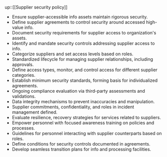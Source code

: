 up::[[Supplier security policy]]

- Ensure supplier-accessible info assets maintain rigorous security.
- Define supplier agreements to control security around accessed high-value info.
- Document security requirements for supplier access to organization's assets.
- Identify and mandate security controls addressing supplier access to info.
- Categorize suppliers and set access levels based on roles.
- Standardized lifecycle for managing supplier relationships, including approvals.
- Define access types, monitor, and control access for different supplier categories.
- Establish minimum security standards, forming basis for individualized agreements.
- Ongoing compliance evaluation via third-party assessments and validations.
- Data integrity mechanisms to prevent inaccuracies and manipulation.
- Supplier commitments, confidentiality, and roles in incident management defined.
- Evaluate resilience, recovery strategies for services related to suppliers.
- Empower personnel with focused awareness training on policies and processes.
- Guidelines for personnel interacting with supplier counterparts based on roles.
- Define conditions for security controls documented in agreements.
- Develop seamless transition plans for info and processing facilities.